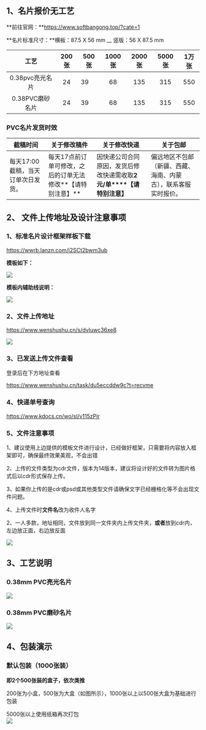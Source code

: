## 1、名片报价无工艺

**前往官网：**https://www.softbangong.top/?cate=1

**名片标准尺寸：**横板：87.5 X 56 mm __ 竖版：56  X 87.5 mm  

|      工艺       | 200张 | 500张 | 1000张 | 2000张 | 5000张 | 1万张 |
| :-------------: | :---: | ----- | :----: | :----: | :----: | :---: |
| 0.38pvc亮光名片 |  24   | 39    |   68   |  135   |  315   |  550  |
| 0.38PVC磨砂名片 |  24   | 39    |   68   |  135   |  315   |  550  |

### **PVC名片发货时效**

| **截稿时间**                      | 关于修改稿件                                               | 关于修改快递                                                 | **关于包邮**                                                 |
| --------------------------------- | ---------------------------------------------------------- | ------------------------------------------------------------ | ------------------------------------------------------------ |
| 每天17:00截稿，当天订单次日发货。 | 每天17点前订单可修改，之后的订单无法修改**【请特别注意】** | 因快递公司合同原因，发货后修改快递需收取**2元/单****【请特别注意】** | 偏远地区不包邮（新疆、西藏、海南、内蒙古），联系客服实时报价。 |

## 2、 文件上传地址及设计注意事项

### 1、**标准名片设计框架样板下载**

https://wwrb.lanzn.com/i2SCt2bwm3ub  

**模板如下：**

![](https://s2.loli.net/2024/10/10/82Bspmo1nXhbUgN.jpg)

**模板内辅助线说明：**

![](https://s2.loli.net/2024/10/09/23fcAi46Ug7SFlR.jpg)

### 2、**文件上传地址**

https://www.wenshushu.cn/s/dvluwc36xe8  

![](https://s2.loli.net/2024/10/09/nQqaPB7IGUgO3wv.jpg)

### 3、**已发送上传文件查看**

登录后在下方地址查看  

https://www.wenshushu.cn/task/du5eccddw9c?t=recvme

### **4、快递单号查询**

 https://www.kdocs.cn/wo/sl/v115zPjr

### 5、**文件注意事项**

1、建议使用上边提供的模板文件进行设计，已经做好框架，只需要将内容放入框架即可，确保最终效果美观，不会出错

2、上传的文件类型为cdr文件，版本为14版本，建议将设计好的文件转为图片格式后以cdr形式保存上传。

3、如果你上传的是cdr或psd或其他类型文件请确保文字已经栅格化等不会出现文件问题。

4、上传文件时**文件名**改为收件人名字

2、一人多款，地址相同，文件放到同一文件夹内上传文件夹，**或者**放到cdr内，左边放正面，右边放反面

![](https://s2.loli.net/2024/10/09/lQpzM3ZcF5hA8CH.jpg)

## 3、工艺说明

### 0.38mm PVC亮光名片
![](https://s2.loli.net/2024/10/09/GezUhQH3oVXxqwO.png) 	

### 0.38mm PVC磨砂名片

![](https://s2.loli.net/2024/10/09/AQFTU8Lczsf2n65.png)

## 4、包装演示

### 默认包装（1000张装）

**即2个500张装的盒子，依次类推**

200张为小盒，500张为大盒（如图所示），1000张以上以500张大盒为基础进行包装

5000张以上使用纸箱再次打包  
![](https://s2.loli.net/2024/10/09/GWSsd8mtAn5bkgR.png)

